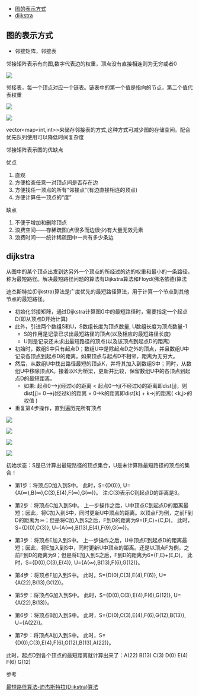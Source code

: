 - [图的表示方式](#图的表示方式)
- [dijkstra](#dijkstra)

## 图的表示方式

- 邻接矩阵，邻接表

邻接矩阵表示有向图,数字代表边的权重，顶点没有直接相连则为无穷或者0

![](./img/dijkstra/img1.png)

邻接表，每一个顶点对应一个链表。链表中的第一个值是指向的节点，第二个值代表权重

![](./img/dijkstra/img2.png)

![](./img/dijkstra/img3.png)

vector<map<int,int>>来储存邻接表的方式,这种方式可减少图的存储空间。配合优先队列使用可以降低时间复杂度

邻接矩阵表示图的优缺点

优点

1. 直观
2. 方便检查任意一对顶点间是否存在边
3. 方便找任一顶点的所有“邻接点”(有边直接相连的顶点)
4. 方便计算任一顶点的“度”

缺点

1. 不便于增加和删除顶点
2. 浪费空间——存稀疏图(点很多而边很少)有大量无效元素
3. 浪费时间——统计稀疏图中一共有多少条边

## dijkstra

从图中的某个顶点出发到达另外一个顶点的所经过的边的权重和最小的一条路径，称为最短路径。解决最短路径问题的算法有Dijkstra算法和Floyd(佛洛依德)算法

迪杰斯特拉(Dijkstra)算法是广度优先的最短路径算法，用于计算一个节点到其他节点的最短路径。

- 初始化邻接矩阵，通过Dijkstra计算图G中的最短路径时，需要指定一个起点D(即从顶点D开始计算)
- 此外，引进两个数组S和U，S数组长度为顶点数量, U数组长度为顶点数量-1
  - S的作用是记录已求出最短路径的顶点(以及相应的最短路径长度)
  - U则是记录还未求出最短路径的顶点(以及该顶点到起点D的距离)
- 初始时，数组S中只有起点D；数组U中是除起点D之外的顶点，并且数组U中记录各顶点到起点D的距离。如果顶点与起点D不相邻，距离为无穷大。
- 然后，从数组U中找出路径最短的顶点K，并将其加入到数组S中；同时，从数组U中移除顶点K。接着以K为桥梁，更新并比较，保留数组U中的各顶点到起点D的最短距离。
  - 如果: 起点0—>j(经过k)的距离 < 起点0—>j(不经过k)的距离即dist[j]，则dist[j]= 0—>j(经过k)的距离 = 0->k的距离即dist[k] + k->j的距离( <k,j>的权值 )
- 重复第4步操作，直到遍历完所有顶点

![](./img/dijkstra/img4.png)

![](./img/dijkstra/img5.png)

![](./img/dijkstra/img6.png)

![](./img/dijkstra/img7.png)


初始状态：S是已计算出最短路径的顶点集合，U是未计算除最短路径的顶点的集合！

- 第1步：将顶点D加入到S中。
此时，S={D(0)}, U={A(∞),B(∞),C(3),E(4),F(∞),G(∞)}。 注:C(3)表示C到起点D的距离是3。

- 第2步：将顶点C加入到S中。
上一步操作之后，U中顶点C到起点D的距离最短；因此，将C加入到S中，同时更新U中顶点的距离。以顶点F为例，之前F到D的距离为∞；但是将C加入到S之后，F到D的距离为9=(F,C)+(C,D)。
此时，S={D(0),C(3)}, U={A(∞),B(13),E(4),F(9),G(∞)}。

- 第3步：将顶点E加入到S中。
上一步操作之后，U中顶点E到起点D的距离最短；因此，将E加入到S中，同时更新U中顶点的距离。还是以顶点F为例，之前F到D的距离为9；但是将E加入到S之后，F到D的距离为6=(F,E)+(E,D)。
此时，S={D(0),C(3),E(4)}, U={A(∞),B(13),F(6),G(12)}。

- 第4步：将顶点F加入到S中。
此时，S={D(0),C(3),E(4),F(6)}, U={A(22),B(13),G(12)}。

- 第5步：将顶点G加入到S中。
此时，S={D(0),C(3),E(4),F(6),G(12)}, U={A(22),B(13)}。

- 第6步：将顶点B加入到S中。
此时，S={D(0),C(3),E(4),F(6),G(12),B(13)}, U={A(22)}。

- 第7步：将顶点A加入到S中。
此时，S={D(0),C(3),E(4),F(6),G(12),B(13),A(22)}。

此时，起点D到各个顶点的最短距离就计算出来了：A(22) B(13) C(3) D(0) E(4) F(6) G(12)


参考

[最短路径算法-迪杰斯特拉(Dijkstra)算法](https://zhuanlan.zhihu.com/p/346558578)